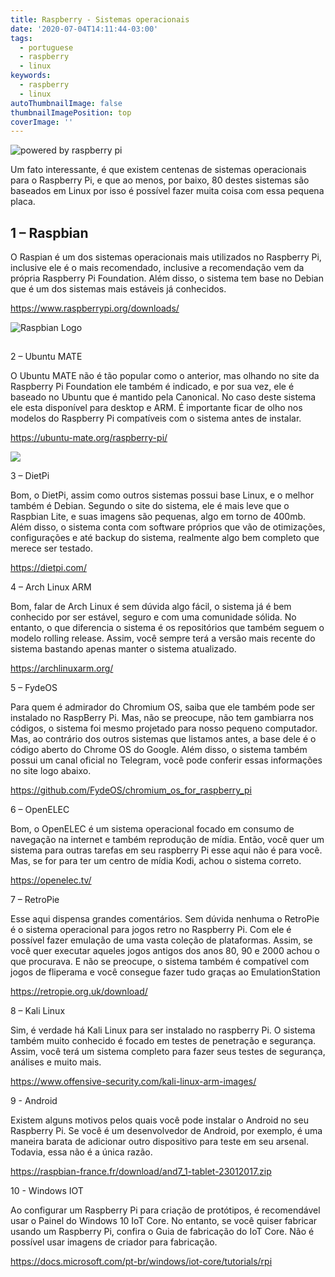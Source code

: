 ```yaml
---
title: Raspberry - Sistemas operacionais
date: '2020-07-04T14:11:44-03:00'
tags:
  - portuguese
  - raspberry
  - linux
keywords:
  - raspberry
  - linux
autoThumbnailImage: false
thumbnailImagePosition: top
coverImage: ''
---
```

![powered by raspberry pi](/images/uploads/powered-by-raspberry-pi-logo_outline-colour-screen-500x153.png)



Um fato interessante, é que existem centenas de sistemas operacionais para o Raspberry Pi, e que ao menos, por baixo, 80 destes sistemas são baseados em Linux por isso é possível fazer muita coisa com essa pequena placa. 

## 1 – Raspbian

O Raspian é um dos sistemas operacionais mais utilizados no Raspberry Pi, inclusive ele é o mais recomendado, inclusive a recomendação vem da própria Raspberry Pi Foundation. Além disso, o sistema tem base no Debian que é um dos sistemas mais estáveis já conhecidos.

 [https://www.raspberrypi.org/downloads/](https://www.raspberrypi.org/downloads/)

![Raspbian Logo ](/images/uploads/11045747.png)



## 2 – Ubuntu MATE

O Ubuntu MATE não é tão popular como o anterior, mas olhando no site da Raspberry Pi Foundation ele também é indicado, e por sua vez, ele é baseado no Ubuntu que é mantido pela Canonical. No caso deste sistema ele esta disponível para desktop e ARM. É importante ficar de olho nos modelos do Raspberry Pi compatíveis com o sistema antes de instalar.

[https://ubuntu-mate.org/raspberry-pi/](https://ubuntu-mate.org/raspberry-pi/)

![](/images/uploads/circle_of_mates.png)



3 – DietPi



Bom, o DietPi, assim como outros sistemas possui base Linux, e o melhor também é Debian. Segundo o site do sistema, ele é mais leve que o Raspbian Lite, e suas imagens são pequenas, algo em torno de 400mb. Além disso, o sistema conta com software próprios que vão de otimizações, configurações e até backup do sistema, realmente algo bem completo que merece ser testado.



https://dietpi.com/



4 – Arch Linux ARM



Bom, falar de Arch Linux é sem dúvida algo fácil, o sistema já é bem conhecido por ser estável, seguro e com uma comunidade sólida. No entanto, o que diferencia o sistema é os repositórios que também seguem o modelo rolling release. Assim, você sempre terá a versão mais recente do sistema bastando apenas manter o sistema atualizado.



https://archlinuxarm.org/



5 – FydeOS



Para quem é admirador do Chromium OS, saiba que ele também pode ser instalado no RaspBerry Pi. Mas, não se preocupe, não tem gambiarra nos códigos, o sistema foi mesmo projetado para nosso pequeno computador. Mas, ao contrário dos outros sistemas que listamos antes, a base dele é o código aberto do Chrome OS do Google. Além disso, o sistema também possui um canal oficial no Telegram, você pode conferir essas informações no site logo abaixo.



https://github.com/FydeOS/chromium_os_for_raspberry_pi





6 – OpenELEC



Bom, o OpenELEC é um sistema operacional focado em consumo de navegação na internet e também reprodução de mídia. Então, você quer um sistema para outras tarefas em seu raspberry Pi esse aqui não é para você. Mas, se for para ter um centro de mídia Kodi, achou o sistema correto.



https://openelec.tv/



7 – RetroPie



Esse aqui dispensa grandes comentários. Sem dúvida nenhuma o RetroPie é o sistema operacional para jogos retro no Raspberry Pi. Com ele é possível fazer emulação de uma vasta coleção de plataformas. Assim, se você quer executar aqueles jogos antigos dos anos 80, 90 e 2000 achou o que procurava. E não se preocupe, o sistema também é compatível com jogos de fliperama e você consegue fazer tudo graças ao EmulationStation



https://retropie.org.uk/download/



8 – Kali Linux



Sim, é verdade há Kali Linux para ser instalado no raspberry Pi. O sistema também muito conhecido é focado em testes de penetração e segurança. Assim, você terá um sistema completo para fazer seus testes de segurança, análises e muito mais.



https://www.offensive-security.com/kali-linux-arm-images/





9 - Android 



Existem alguns motivos pelos quais você pode instalar o Android no seu Raspberry Pi. Se você é um desenvolvedor de Android, por exemplo, é uma maneira barata de adicionar outro dispositivo para teste em seu arsenal. Todavia, essa não é a única razão.



https://raspbian-france.fr/download/and7_1-tablet-23012017.zip



10 - Windows IOT



Ao configurar um Raspberry Pi para criação de protótipos, é recomendável usar o Painel do Windows 10 IoT Core. No entanto, se você quiser fabricar usando um Raspberry Pi, confira o Guia de fabricação do IoT Core. Não é possível usar imagens de criador para fabricação.



https://docs.microsoft.com/pt-br/windows/iot-core/tutorials/rpi
